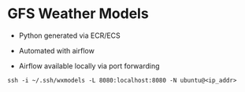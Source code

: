 # GFS Weather Models

* Python generated via ECR/ECS
* Automated with airflow
 
 * Airflow available locally via port forwarding
 
 `ssh -i ~/.ssh/wxmodels -L 8080:localhost:8080 -N ubuntu@<ip_addr>`